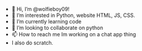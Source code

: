 - 👋 Hi, I’m @wolfieboy09!
- 👀 I’m interested in Python, website HTML, JS, CSS.
- 🌱 I’m currently learning code
- 💞️ I’m looking to collaborate on python
- 📫 How to reach me Im working on a chat app thing
- I also do scratch.

<!---
wolfieboy09/wolfieboy09 is a ✨ special ✨ repository because its `README.md` (this file) appears on your GitHub profile.
You can click the Preview link to take a look at your changes.
--->
